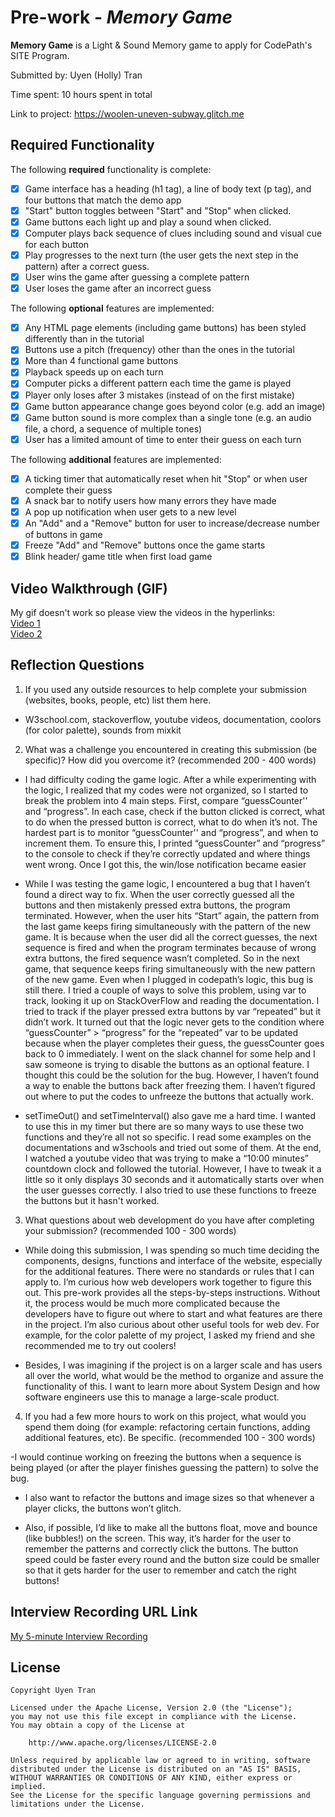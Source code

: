 # Pre-work - *Memory Game*

**Memory Game** is a Light & Sound Memory game to apply for CodePath's SITE Program. 

Submitted by: Uyen (Holly) Tran

Time spent: 10 hours spent in total

Link to project: https://woolen-uneven-subway.glitch.me

## Required Functionality

The following **required** functionality is complete:

* [x] Game interface has a heading (h1 tag), a line of body text (p tag), and four buttons that match the demo app
* [x] "Start" button toggles between "Start" and "Stop" when clicked. 
* [x] Game buttons each light up and play a sound when clicked. 
* [x] Computer plays back sequence of clues including sound and visual cue for each button
* [x] Play progresses to the next turn (the user gets the next step in the pattern) after a correct guess. 
* [x] User wins the game after guessing a complete pattern
* [x] User loses the game after an incorrect guess

The following **optional** features are implemented:

* [x] Any HTML page elements (including game buttons) has been styled differently than in the tutorial
* [x] Buttons use a pitch (frequency) other than the ones in the tutorial
* [x] More than 4 functional game buttons
* [x] Playback speeds up on each turn
* [x] Computer picks a different pattern each time the game is played
* [x] Player only loses after 3 mistakes (instead of on the first mistake)
* [x] Game button appearance change goes beyond color (e.g. add an image)
* [x] Game button sound is more complex than a single tone (e.g. an audio file, a chord, a sequence of multiple tones)
* [x] User has a limited amount of time to enter their guess on each turn

The following **additional** features are implemented:

- [x] A ticking timer that automatically reset when hit "Stop" or when user complete their guess
- [x] A snack bar to notify users how many errors they have made
- [x] A pop up notification when user gets to a new level
- [x] An "Add" and a "Remove" button for user to increase/decrease number of buttons in game
- [x] Freeze "Add" and "Remove" buttons once the game starts
- [x] Blink header/ game title when first load game 

## Video Walkthrough (GIF)

My gif doesn't work so please view the videos in the hyperlinks:<br />
[Video 1](https://streamable.com/5npc0a)<br />
[Video 2](https://streamable.com/ehszg2)<br />

## Reflection Questions
1. If you used any outside resources to help complete your submission (websites, books, people, etc) list them here. 
- W3school.com, stackoverflow, youtube videos, documentation, coolors (for color palette), sounds from mixkit

2. What was a challenge you encountered in creating this submission (be specific)? How did you overcome it? (recommended 200 - 400 words) 

- I had difficulty coding the game logic. After a while experimenting with the logic, I realized that my codes were not organized, so I started to break the problem into 4 main steps. First, compare “guessCounter'' and “progress”. In each case, check if the button clicked is correct, what to do when the pressed button is correct, what to do when it’s not. The hardest part is to monitor “guessCounter'' and “progress”, and when to increment them. To ensure this, I printed “guessCounter” and “progress” to the console to check if they’re correctly updated and where things went wrong. Once I got this, the win/lose notification became easier

- While I was testing the game logic, I encountered a bug that I haven’t found a direct way to fix. When the user correctly guessed all the buttons and then mistakenly pressed extra buttons, the program terminated. However, when the user hits “Start” again, the pattern from the last game keeps firing simultaneously with the pattern of the new game. It is because when the user did all the correct guesses, the next sequence is fired and when the program terminates because of wrong extra buttons, the fired sequence wasn’t completed. So in the next game, that sequence keeps firing simultaneously with the new pattern of the new game. Even when I plugged in codepath’s logic, this bug is still there. I tried a couple of ways to solve this problem, using var to track, looking it up on StackOverFlow and reading the documentation. I tried to track if the player pressed extra buttons by var “repeated” but it didn’t work. It turned out that the logic never gets to the condition where “guessCounter” > “progress” for the “repeated” var to be updated because when the player completes their guess, the guessCounter goes back to 0 immediately. I went on the slack channel for some help and I saw someone is trying to disable the buttons as an optional feature. I thought this could be the solution for the bug. However, I haven’t found a way to enable the buttons back after freezing them. I haven’t figured out where to put the codes to unfreeze the buttons that actually work. 

- setTimeOut() and setTimeInterval() also gave me a hard time. I wanted to use this in my timer but there are so many ways to use these two functions and they’re all not so specific. I read some examples on the documentations and w3schools and tried out some of them. At the end, I watched a youtube video that was trying to make a “10:00 minutes” countdown clock and followed the tutorial. However, I have to tweak it a little so it only displays 30 seconds and it automatically starts over when the user guesses correctly. I also tried to use these functions to freeze the buttons but it hasn't worked.


3. What questions about web development do you have after completing your submission? (recommended 100 - 300 words) 
- While doing this submission, I was spending so much time deciding the components, designs, functions and interface of the website, especially for the additional features. There were no standards or rules that I can apply to. I’m curious how web developers work together to figure this out. This pre-work provides all the steps-by-steps instructions. Without it, the process would be much more complicated because the developers have to figure out where to start and what features are there in the project. I’m also curious about other useful tools for web dev. For example, for the color palette of my project, I asked my friend and she recommended me to try out coolers!

- Besides, I was imagining if the project is on a larger scale and has users all over the world, what would be the method to organize and assure the functionality of this. I want to learn more about System Design and how software engineers use this to manage a large-scale product. 


4. If you had a few more hours to work on this project, what would you spend them doing (for example: refactoring certain functions, adding additional features, etc). Be specific. (recommended 100 - 300 words) 

-I would continue working on freezing the buttons when a sequence is being played (or after the player finishes guessing the pattern) to solve the bug.

- I also want to refactor the buttons and image sizes so that whenever a player clicks, the buttons won’t glitch. 

- Also, if possible, I’d like to make all the buttons float, move and bounce (like bubbles!) on the screen. This way, it’s harder for the user to remember the patterns and correctly click the buttons. The button speed could be faster every round and the button size could be smaller so that it gets harder for the user to remember and catch the right buttons!


## Interview Recording URL Link

[My 5-minute Interview Recording](https://streamable.com/uzaog5)


## License

    Copyright Uyen Tran

    Licensed under the Apache License, Version 2.0 (the "License");
    you may not use this file except in compliance with the License.
    You may obtain a copy of the License at

        http://www.apache.org/licenses/LICENSE-2.0

    Unless required by applicable law or agreed to in writing, software
    distributed under the License is distributed on an "AS IS" BASIS,
    WITHOUT WARRANTIES OR CONDITIONS OF ANY KIND, either express or implied.
    See the License for the specific language governing permissions and
    limitations under the License.
